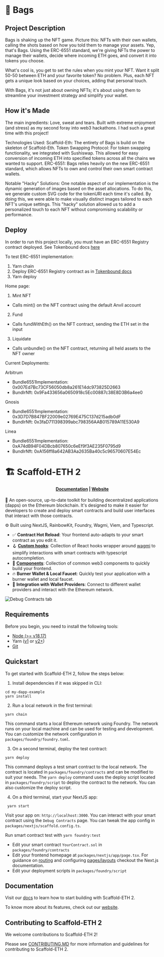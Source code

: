 # 🎁 Bags 

## Project Description
Bags is shaking up the NFT game. Picture this: NFTs with their own wallets, calling the shots based on how you told them to manage your assets. Yep, that's Bags. Using the ERC-6551 standard, we're giving NFTs the power to manage their wallets, decide where incoming ETH goes, and convert it into tokens you choose.

What's cool is, you get to set the rules when you mint your NFT. Want it split 50-50 between ETH and your favorite token? No problem. Plus, each NFT gets a unique look based on your choices, adding that personal touch.

With Bags, it's not just about owning NFTs; it's about using them to streamline your investment strategy and simplify your wallet.

## How it's Made
The main ingredients: Love, sweat and tears. Built with extreme enjoyment (and stress) as my second foray into web3 hackathons. I had such a great time with this project!

Technologies Used: Scaffold-Eth: The entirety of Bags is build on the skeleton of Scaffold-Eth. Token Swapping Protocol: For token swapping functionality, we integrated with Sushiswap. This allowed for easy conversion of incoming ETH into specified tokens across all the chains we wanted to support. ERC-6551: Bags relies heavily on the new ERC-6551 standard, which allows NFTs to own and control their own smart contract wallets.

Notable "Hacky" Solutions: One notable aspect of our implementation is the dynamic generation of images based on the asset allocations. To do this, we generate custom SVG code for the tokenURI each time it's called. By doing this, we were able to make visually distinct images tailored to each NFT's unique settings. This "hacky" solution allowed us to add a personalized touch to each NFT without compromising scalability or performance.

## Deploy

In order to run this project locally, you must have an ERC-6551 Registry contract deployed. See Tokenbound docs <a href="https://docs.tokenbound.org/guides/deploy-registry">here</a>

To test ERC-6551 implementation:

1. Yarn chain
2. Deploy ERC-6551 Registry contract as in <a href="https://docs.tokenbound.org/guides/deploy-registry">Tokenbound docs</a>
3. Yarn deploy

Home page:
1. Mint NFT
  - Calls mint() on the NFT contract using the default Anvil account
2. Fund
  - Calls fundWithEth() on the NFT contract, sending the ETH set in the input
3. Liquidate
  - Calls unbundle() on the NFT contract, returning all held assets to the NFT owner

Current Deployments:

Arbitrum
  - Bundle6551Implementation: 0x007Ed7Bc73CF56050db8a261E14dc973825D2663
  - BundlrNft: 0x9Fa433656a0650918c5Ec00887c38E8D3B6a4ee0

Gnosis
  - Bundle6551Implementation: 0x3D7D7B847BF22009e02769E475C137d215adb0dF
  - BundlrNft: 0x3faD711398399abc798356AAB015789A11E530A9

Linea
  - Bundle6551Implementation: 0xA74dB94F04DBcb807650c6eEf9f3AE235F0795d9
  - BundlrNft: 0xA156ff8a642AB3Aa2635Ba40c5c96570607E54Ec

# 🏗 Scaffold-ETH 2

<h4 align="center">
  <a href="https://docs.scaffoldeth.io">Documentation</a> |
  <a href="https://scaffoldeth.io">Website</a>
</h4>

🧪 An open-source, up-to-date toolkit for building decentralized applications (dapps) on the Ethereum blockchain. It's designed to make it easier for developers to create and deploy smart contracts and build user interfaces that interact with those contracts.

⚙️ Built using NextJS, RainbowKit, Foundry, Wagmi, Viem, and Typescript.

- ✅ **Contract Hot Reload**: Your frontend auto-adapts to your smart contract as you edit it.
- 🪝 **[Custom hooks](https://docs.scaffoldeth.io/hooks/)**: Collection of React hooks wrapper around [wagmi](https://wagmi.sh/) to simplify interactions with smart contracts with typescript autocompletion.
- 🧱 [**Components**](https://docs.scaffoldeth.io/components/): Collection of common web3 components to quickly build your frontend.
- 🔥 **Burner Wallet & Local Faucet**: Quickly test your application with a burner wallet and local faucet.
- 🔐 **Integration with Wallet Providers**: Connect to different wallet providers and interact with the Ethereum network.

![Debug Contracts tab](https://github.com/scaffold-eth/scaffold-eth-2/assets/55535804/b237af0c-5027-4849-a5c1-2e31495cccb1)

## Requirements

Before you begin, you need to install the following tools:

- [Node (>= v18.17)](https://nodejs.org/en/download/)
- Yarn ([v1](https://classic.yarnpkg.com/en/docs/install/) or [v2+](https://yarnpkg.com/getting-started/install))
- [Git](https://git-scm.com/downloads)

## Quickstart

To get started with Scaffold-ETH 2, follow the steps below:

1. Install dependencies if it was skipped in CLI:

```
cd my-dapp-example
yarn install
```

2. Run a local network in the first terminal:

```
yarn chain
```

This command starts a local Ethereum network using Foundry. The network runs on your local machine and can be used for testing and development. You can customize the network configuration in `packages/foundry/foundry.toml`.

3. On a second terminal, deploy the test contract:

```
yarn deploy
```

This command deploys a test smart contract to the local network. The contract is located in `packages/foundry/contracts` and can be modified to suit your needs. The `yarn deploy` command uses the deploy script located in `packages/foundry/script` to deploy the contract to the network. You can also customize the deploy script.

4. On a third terminal, start your NextJS app:

```
 yarn start
```

Visit your app on: `http://localhost:3000`. You can interact with your smart contract using the `Debug Contracts` page. You can tweak the app config in `packages/nextjs/scaffold.config.ts`.

Run smart contract test with `yarn foundry:test`

- Edit your smart contract `YourContract.sol` in `packages/foundry/contracts`
- Edit your frontend homepage at `packages/nextjs/app/page.tsx`. For guidance on [routing](https://nextjs.org/docs/app/building-your-application/routing/defining-routes) and configuring [pages/layouts](https://nextjs.org/docs/app/building-your-application/routing/pages-and-layouts) checkout the Next.js documentation.
- Edit your deployment scripts in `packages/foundry/script`

## Documentation

Visit our [docs](https://docs.scaffoldeth.io) to learn how to start building with Scaffold-ETH 2.

To know more about its features, check out our [website](https://scaffoldeth.io).

## Contributing to Scaffold-ETH 2

We welcome contributions to Scaffold-ETH 2!

Please see [CONTRIBUTING.MD](https://github.com/scaffold-eth/scaffold-eth-2/blob/main/CONTRIBUTING.md) for more information and guidelines for contributing to Scaffold-ETH 2.
